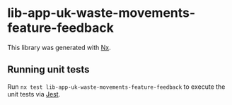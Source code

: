 # lib-app-uk-waste-movements-feature-feedback

This library was generated with [Nx](https://nx.dev).

## Running unit tests

Run `nx test lib-app-uk-waste-movements-feature-feedback` to execute the unit tests via [Jest](https://jestjs.io).
